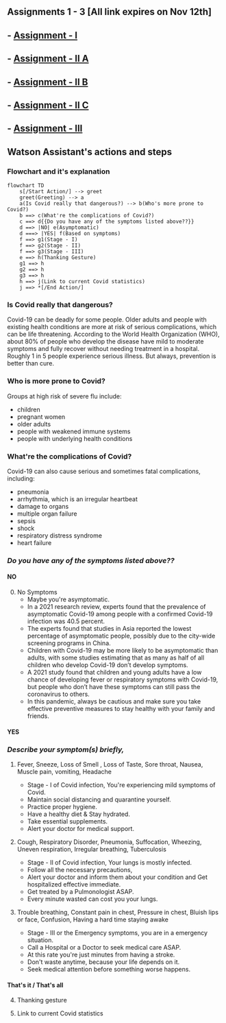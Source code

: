 ## Assignments 1 - 3 \[All link expires on Nov 12th\]

## - [Assignment - I](https://ferry.s3.jp-tok.cloud-object-storage.appdomain.cloud/index.html)
## - [Assignment - II A](http://159.122.174.143:31837)
## - [Assignment - II B](http://159.122.174.143:32208)
## - [Assignment - II C](http://159.122.174.143:30458)
## - [Assignment - III](https://frustum.s3.jp-tok.cloud-object-storage.appdomain.cloud/index.html)

## Watson Assistant's actions and steps

### Flowchart and it's explanation

```mermaid
flowchart TD
	s[/Start Action/] --> greet
	greet(Greeting) --> a
	a(Is Covid really that dangerous?) --> b(Who's more prone to Covid?)
	b ==> c(What're the complications of Covid?)
	c ==> d{{Do you have any of the symptoms listed above??}}
	d ==> |NO| e(Asymptomatic)
	d ===> |YES| f(Based on symptoms)
	f ==> g1(Stage - I)
	f ==> g2(Stage - II)
	f ==> g3(Stage - III)
	e ==> h(Thanking Gesture)
	g1 ==> h
	g2 ==> h
	g3 ==> h
	h ==> j(Link to current Covid statistics)
	j ==> *[/End Action/]
```


### Is Covid really that dangerous?

Covid-19 can be deadly for some people. Older adults and people with existing health conditions are more at risk of serious complications, which can be life threatening.
According to the World Health Organization (WHO), about 80% of people who develop the disease have mild to moderate symptoms and fully recover without needing treatment in a hospital.
Roughly 1 in 5 people experience serious illness. But always, prevention is better than cure.

### Who is more prone to Covid?

Groups at high risk of severe flu include:

- children
- pregnant women
- older adults
- people with weakened immune systems
- people with underlying health conditions

### What're the complications of Covid?

Covid-19 can also cause serious and sometimes fatal complications, including:
- pneumonia
- arrhythmia, which is an irregular heartbeat
- damage to organs
- multiple organ failure
- sepsis
- shock
- respiratory distress syndrome
- heart failure

### *Do you have any of the symptoms listed above??*

#### NO

0. No Symptoms
	- Maybe you're asymptomatic.
	- In a 2021 research review, experts found that the prevalence of asymptomatic Covid-19 among people with a confirmed Covid-19 infection was 40.5 percent.
	- The experts found that studies in Asia reported the lowest percentage of asymptomatic people, possibly due to the city-wide screening programs in China.
	- Children with Covid-19 may be more likely to be asymptomatic than adults, with some studies estimating that as many as half of all children who develop Covid-19 don’t develop symptoms.
	- A 2021 study found that children and young adults have a low chance of developing fever or respiratory symptoms with Covid-19, but people who don’t have these symptoms can still pass the coronavirus to others.
	- In this pandemic, always be cautious and make sure you take effective preventive measures to stay healthy with your family and friends.

#### YES

### *Describe your symptom(s) briefly,*

1. Fever, Sneeze, Loss of Smell , Loss of Taste, Sore throat, Nausea, Muscle pain, vomiting, Headache
	- Stage - I of Covid infection, You're experiencing mild symptoms of Covid.
	- Maintain social distancing and quarantine yourself.
	- Practice proper hygiene.
	- Have a healthy diet & Stay hydrated.
	- Take essential supplements.
	- Alert your doctor for medical support.

2. Cough, Respiratory Disorder, Pneumonia, Suffocation, Wheezing, Uneven respiration, Irregular breathing, Tuberculosis
	- Stage - II of Covid infection, Your lungs is mostly infected.
	- Follow all the necessary precautions,
	- Alert your doctor and inform them about your condition and Get hospitalized effective immediate.
	- Get treated by a Pulmonologist ASAP.
	- Every minute wasted can cost you your lungs.

3. Trouble breathing, Constant pain in chest, Pressure in chest, Bluish lips or face, Confusion, Having a hard time staying awake
	- Stage - III or the Emergency symptoms, you are in a emergency situation.
	- Call a Hospital or a Doctor to seek medical care ASAP.
	- At this rate you're just minutes from having a stroke.
	- Don't waste anytime, because your life depends on it.
	- Seek medical attention before something worse happens.

#### That's it / That's all

4. Thanking gesture

5. Link to current Covid statistics